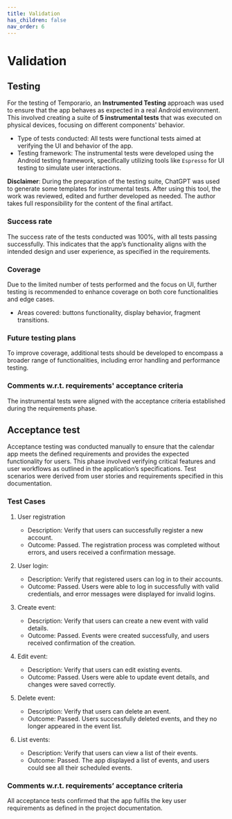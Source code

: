 ```yaml
---
title: Validation
has_children: false
nav_order: 6
---
```


# Validation

## Testing

For the testing of Temporario, an **Instrumented Testing** approach was used to ensure that the app behaves as expected in a real Android environment. This involved creating a suite of **5 instrumental tests** that was executed on physical devices, focusing on different components' behavior.

- Type of tests conducted: All tests were functional tests aimed at verifying the UI and behavior of the app.
- Testing framework: The instrumental tests were developed using the Android testing framework, specifically utilizing tools like `Espresso` for UI testing to simulate user interactions.

**Disclaimer**: During the preparation of the testing suite, ChatGPT was used to generate some templates for instrumental tests. After using this tool, the work was reviewed, edited and further developed as needed. The author takes full responsibility for the content of the final artifact.

### Success rate 
The success rate of the tests conducted was 100%, with all tests passing successfully. This indicates that the app’s functionality aligns with the intended design and user experience, as specified in the requirements.

### Coverage
Due to the limited number of tests performed and the focus on UI, further testing is recommended to enhance coverage on both core functionalities and edge cases.
- Areas covered: buttons functionality, display behavior, fragment transitions. 

### Future testing plans
To improve coverage, additional tests should be developed to encompass a broader range of functionalities, including error handling and performance testing.

### Comments w.r.t. requirements' acceptance criteria
The instrumental tests were aligned with the acceptance criteria established during the requirements phase. 

## Acceptance test

Acceptance testing was conducted manually to ensure that the calendar app meets the defined requirements and provides the expected functionality for users. This phase involved verifying critical features and user workflows as outlined in the application’s specifications. Test scenarios were derived from user stories and requirements specified in this documentation.

### Test Cases
1. User registration
    - Description: Verify that users can successfully register a new account.
    - Outcome: Passed. The registration process was completed without errors, and users received a confirmation message.

2. User login:
    - Description: Verify that registered users can log in to their accounts.
    - Outcome: Passed. Users were able to log in successfully with valid credentials, and error messages were displayed for invalid logins.

3. Create event:
    - Description: Verify that users can create a new event with valid details.
    - Outcome: Passed. Events were created successfully, and users received confirmation of the creation.

4. Edit event:
    - Description: Verify that users can edit existing events.
    - Outcome: Passed. Users were able to update event details, and changes were saved correctly.

5. Delete event:
    - Description: Verify that users can delete an event.
    - Outcome: Passed. Users successfully deleted events, and they no longer appeared in the event list.

6. List events:
    - Description: Verify that users can view a list of their events.
    - Outcome: Passed. The app displayed a list of events, and users could see all their scheduled events.

### Comments w.r.t. requirements’ acceptance criteria
All acceptance tests confirmed that the app fulfils the key user requirements as defined in the project documentation.